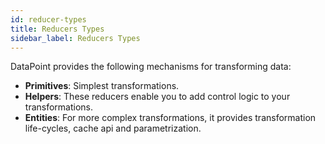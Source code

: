 ```yaml
---
id: reducer-types
title: Reducers Types
sidebar_label: Reducers Types
---
```


DataPoint provides the following mechanisms for transforming data:

- **Primitives**: Simplest transformations.
- **Helpers**: These reducers enable you to add control logic to your transformations.
- **Entities**: For more complex transformations, it provides transformation life-cycles, cache api and parametrization.
